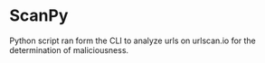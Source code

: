 # ScanPy
 Python script ran form the CLI to analyze urls on urlscan.io for the determination of maliciousness.
